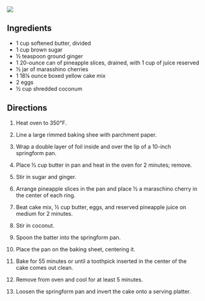<div id="wikitext">

<div>

![](http://wiki.tamouse.org?n=uploads.Recipes.PineappleCoconutUpsideDownCake.pineapple-upside-down-cake_mark-thomas.jpg)

</div>

<span id="ingredients"></span>

Ingredients
-----------

-   1 cup softened butter, divided
-   1 cup brown sugar
-   ½ teaspoon ground ginger
-   1 20-ounce can of pineapple slices, drained, with 1 cup of juice
    reserved
-   ½ jar of marasshino cherries
-   1 18¼ ounce boxed yellow cake mix
-   2 eggs
-   ½ cup shredded coconum

<span id="directions"></span>

Directions
----------

1.  Heat oven to 350℉.
    <div class="vspace">

    </div>

2.  Line a large rimmed baking shee with parchment paper.
3.  Wrap a double layer of foil inside and over the lip of a 10-inch
    springform pan.
    <div class="vspace">

    </div>

4.  Place ½ cup butter in pan and heat in the oven for 2 minutes;
    remove.
5.  Stir in sugar and ginger.
6.  Arrange pineapple slices in the pan and place ½ a maraschino cherry
    in the center of each ring.
    <div class="vspace">

    </div>

7.  Beat cake mix, ½ cup butter, eggs, and reserved pineapple juice on
    medium for 2 minutes.
8.  Stir in coconut.
9.  Spoon the batter into the springform pan.
10. Place the pan on the baking sheet, centering it.
    <div class="vspace">

    </div>

11. Bake for 55 minutes or until a toothpick inserted in the center of
    the cake comes out clean.
12. Remove from oven and cool for at least 5 minutes.
13. Loosen the springform pan and invert the cake onto a serving
    platter.

<div class="vspace">

</div>

<div style="display: none;">

Summary: a classic Parent:(Recipes.)Desserts <span
class="wikiword">[IncludeMe](http://wiki.tamouse.org?n=Recipes.IncludeMe?action=edit)[?](http://wiki.tamouse.org?n=Recipes.IncludeMe?action=edit)</span>:[Recipes.Desserts](http://wiki.tamouse.org?n=Recipes.Desserts?action=print)
Source: dashrecipes.com flyer, January 2012, page 14.
Categories:[Recipes](http://wiki.tamouse.org?n=Category.Recipes),
[Dessert](http://wiki.tamouse.org?n=Category.Dessert) Tags: pineapple,
cake, upsidedown

</div>

<div class="vspace">

</div>

</div>
